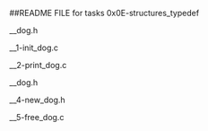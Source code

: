 ##README FILE for tasks 0x0E-structures_typedef

__dog.h

__1-init_dog.c

__2-print_dog.c

__dog.h

__4-new_dog.h

__5-free_dog.c


